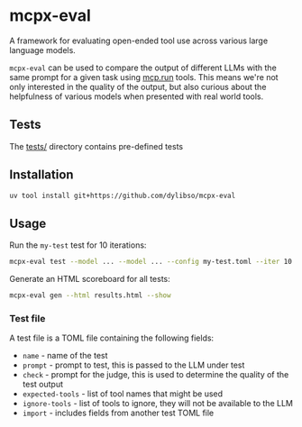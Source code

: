 # mcpx-eval

A framework for evaluating open-ended tool use across various large language models.

`mcpx-eval` can be used to compare the output of different LLMs with the same prompt for a given task using [mcp.run](https://www.mcp.run) tools.
This means we're not only interested in the quality of the output, but also curious about the helpfulness of various models
when presented with real world tools.

## Tests

The [tests/](https://github.com/dylibso/mcpx-eval/tree/main/tests) directory contains pre-defined tests

## Installation

```bash
uv tool install git+https://github.com/dylibso/mcpx-eval
```

## Usage

Run the `my-test` test for 10 iterations:

```bash
mcpx-eval test --model ... --model ... --config my-test.toml --iter 10
```

Generate an HTML scoreboard for all tests:

```bash
mcpx-eval gen --html results.html --show
```

### Test file

A test file is a TOML file containing the following fields:

- `name` - name of the test
- `prompt` - prompt to test, this is passed to the LLM under test
- `check` - prompt for the judge, this is used to determine the quality of the test output 
- `expected-tools` - list of tool names that might be used
- `ignore-tools` - list of tools to ignore, they will not be available to the LLM
- `import` - includes fields from another test TOML file

